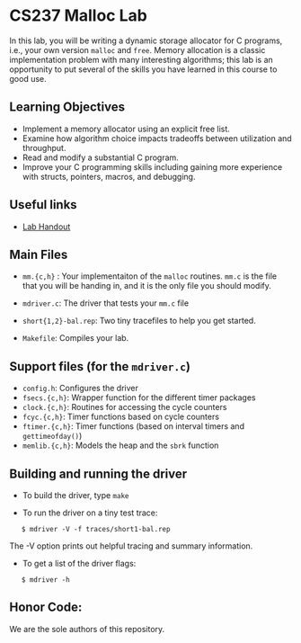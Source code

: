 # CS237 Malloc Lab

In this lab, you will be writing a dynamic storage allocator for C programs,
i.e., your own version `malloc` and `free`.
Memory allocation is a classic implementation problem
with many interesting algorithms;
this lab is an opportunity to put several of the skills you have learned
in this course to good use.


## Learning Objectives

 * Implement a memory allocator using an explicit free list.
 * Examine how algorithm choice impacts tradeoffs between utilization and throughput.
 * Read and modify a substantial C program.
 * Improve your C programming skills including gaining more experience with structs, pointers, macros, and debugging.


## Useful links
 * [Lab Handout](http://cs.williams.edu/~cs237/labs/lab06/index.html)


## Main Files


 * `mm.{c,h}` : Your implementaiton of the `malloc` routines. `mm.c` is the file that you will be handing in, and it is the only file you should modify.

 * `mdriver.c`:	The driver that tests your `mm.c` file

 * `short{1,2}-bal.rep`: Two tiny tracefiles to help you get started. 

 * `Makefile`: Compiles your lab.


## Support files (for the `mdriver.c`)
 * `config.h`: Configures the driver
 * `fsecs.{c,h}`: Wrapper function for the different timer packages
 * `clock.{c,h}`: Routines for accessing the cycle counters
 * `fcyc.{c,h}`: Timer functions based on cycle counters
 * `ftimer.{c,h}`: Timer functions (based on interval timers and `gettimeofday()`)
 * `memlib.{c,h}`: Models the heap and the `sbrk` function


## Building and running the driver

 * To build the driver, type `make`

 * To run the driver on a tiny test trace:
 ```
	$ mdriver -V -f traces/short1-bal.rep
 ```
   The -V option prints out helpful tracing and summary information.

 * To get a list of the driver flags:
 ```
	$ mdriver -h
 ```
 ## Honor Code:
 We are the sole authors of this repository.
